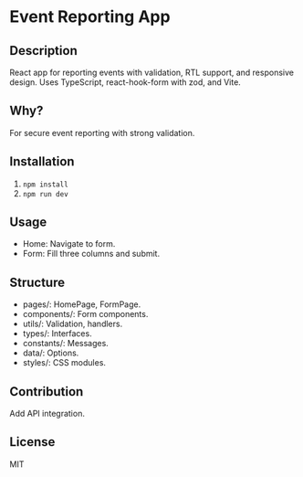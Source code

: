 # Event Reporting App

## Description
React app for reporting events with validation, RTL support, and responsive design. Uses TypeScript, react-hook-form with zod, and Vite.

## Why?
For secure event reporting with strong validation.

## Installation
1. `npm install`
2. `npm run dev`

## Usage
- Home: Navigate to form.
- Form: Fill three columns and submit.

## Structure
- pages/: HomePage, FormPage.
- components/: Form components.
- utils/: Validation, handlers.
- types/: Interfaces.
- constants/: Messages.
- data/: Options.
- styles/: CSS modules.

## Contribution
Add API integration.

## License
MIT